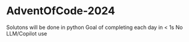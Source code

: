 # AdventOfCode-2024

Solutons will be done in python
Goal of completing each day in < 1s
No LLM/Copilot use
